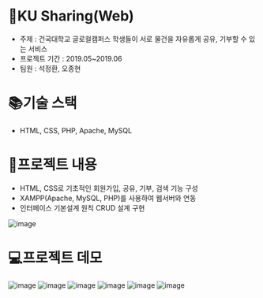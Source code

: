# 💼KU Sharing(Web)
- 주제 : 건국대학교 글로컬캠퍼스 학생들이 서로 물건을 자유롭게 공유, 기부할 수 있는 서비스
- 프로젝트 기간 : 2019.05~2019.06
- 팀원 : 석정환, 오종현

# 📚기술 스택
- HTML, CSS, PHP, Apache, MySQL

# 📝프로젝트 내용
- HTML, CSS로 기초적인 회원가입, 공유, 기부, 검색 기능 구성
- XAMPP(Apache, MySQL, PHP)를 사용하여 웹서버와 연동
- 인터페이스 기본설계 원칙 CRUD 설계 구현

 ![image](https://user-images.githubusercontent.com/54879572/104094986-b4d16480-52d7-11eb-939f-0f4d4944ea2b.png)

# 💻프로젝트 데모
![image](https://user-images.githubusercontent.com/54879572/104095197-cebf7700-52d8-11eb-8822-d33954a45557.png) ![image](https://user-images.githubusercontent.com/54879572/104095210-e860be80-52d8-11eb-8800-af6a0bf0c7c3.png)
![image](https://user-images.githubusercontent.com/54879572/104095370-c1ef5300-52d9-11eb-8e96-e4b14231461a.png) ![image](https://user-images.githubusercontent.com/54879572/104095390-e77c5c80-52d9-11eb-8280-a30ab8658268.png)
![image](https://user-images.githubusercontent.com/54879572/104095414-0549c180-52da-11eb-86e9-df13f796031c.png) ![image](https://user-images.githubusercontent.com/54879572/104095438-214d6300-52da-11eb-9486-24a81c9a7163.png)


